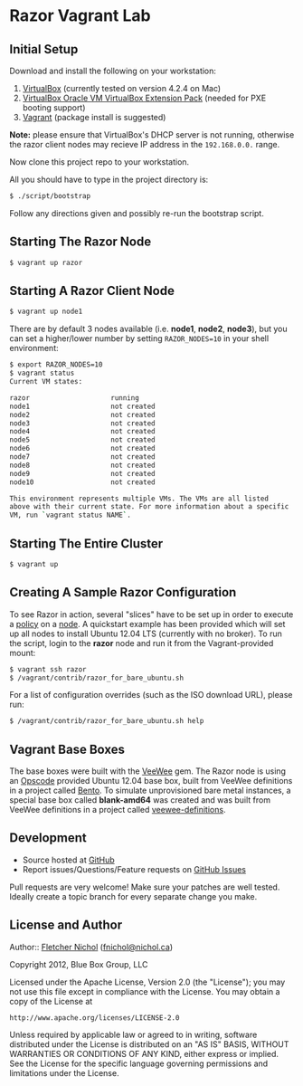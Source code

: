 # Razor Vagrant Lab

## Initial Setup

Download and install the following on your workstation:

1. [VirtualBox][vb_site] (currently tested on version 4.2.4 on Mac)
2. [VirtualBox Oracle VM VirtualBox Extension Pack][vb_site] (needed for
   PXE booting support)
3. [Vagrant][vagrant_site] (package install is suggested)

**Note:** please ensure that VirtualBox's DHCP server is not running,
otherwise the razor client nodes may recieve IP address in the
`192.168.0.0.` range.

Now clone this project repo to your workstation.

All you should have to type in the project directory is:

```sh
$ ./script/bootstrap
```

Follow any directions given and possibly re-run the bootstrap script.

## Starting The Razor Node

```sh
$ vagrant up razor
```

## Starting A Razor Client Node

```sh
$ vagrant up node1
```

There are by default 3 nodes available (i.e. **node1**, **node2**, **node3**),
but you can set a higher/lower number by setting `RAZOR_NODES=10` in your
shell environment:

```sh
$ export RAZOR_NODES=10
$ vagrant status
Current VM states:

razor                    running
node1                    not created
node2                    not created
node3                    not created
node4                    not created
node5                    not created
node6                    not created
node7                    not created
node8                    not created
node9                    not created
node10                   not created

This environment represents multiple VMs. The VMs are all listed
above with their current state. For more information about a specific
VM, run `vagrant status NAME`.
```

## Starting The Entire Cluster

```sh
$ vagrant up
```

## Creating A Sample Razor Configuration

To see Razor in action, several "slices" have to be set up in order to execute
a [policy][policy_wiki] on a [node][node_wiki]. A quickstart example has
been provided which will set up all nodes to install Ubuntu 12.04 LTS
(currently with no broker). To run the script, login to the **razor** node
and run it from the Vagrant-provided mount:

```sh
$ vagrant ssh razor
$ /vagrant/contrib/razor_for_bare_ubuntu.sh
```

For a list of configuration overrides (such as the ISO download URL), please
run:

```sh
$ /vagrant/contrib/razor_for_bare_ubuntu.sh help
```

## Vagrant Base Boxes

The base boxes were built with the [VeeWee][veewee_site] gem. The Razor
node is using an [Opscode][opscode_site] provided Ubuntu 12.04 base box,
built from VeeWee definitions in a project called [Bento][bento_site]. To
simulate unprovisioned bare metal instances, a special base box called
**blank-amd64** was created and was built from VeeWee definitions in a
project called [veewee-definitions][vwd_site].

## Development

* Source hosted at [GitHub][repo]
* Report issues/Questions/Feature requests on [GitHub Issues][issues]

Pull requests are very welcome! Make sure your patches are well tested.
Ideally create a topic branch for every separate change you make.

## <a name="license"></a> License and Author

Author:: [Fletcher Nichol][fnichol] (<fnichol@nichol.ca>)

Copyright 2012, Blue Box Group, LLC

Licensed under the Apache License, Version 2.0 (the "License");
you may not use this file except in compliance with the License.
You may obtain a copy of the License at

    http://www.apache.org/licenses/LICENSE-2.0

Unless required by applicable law or agreed to in writing, software
distributed under the License is distributed on an "AS IS" BASIS,
WITHOUT WARRANTIES OR CONDITIONS OF ANY KIND, either express or implied.
See the License for the specific language governing permissions and
limitations under the License.


[bento_site]:   https://github.com/opscode/bento
[opscode_site]: http://www.opscode.com/
[node_wiki]:    https://github.com/puppetlabs/Razor/wiki/node
[policy_wiki]:  https://github.com/puppetlabs/Razor/wiki/policy
[vb_site]:      https://www.virtualbox.org/wiki/Downloads
[veewee_site]:  https://github.com/jedi4ever/veewee
[vagrant_site]: http://vagrantup.com/
[vwd_site]:     https://github.com/fnichol/veewee-definitions

[fnichol]:      https://github.com/fnichol
[repo]:         http://bluebox.net
[issues]:       http://bluebox.net
